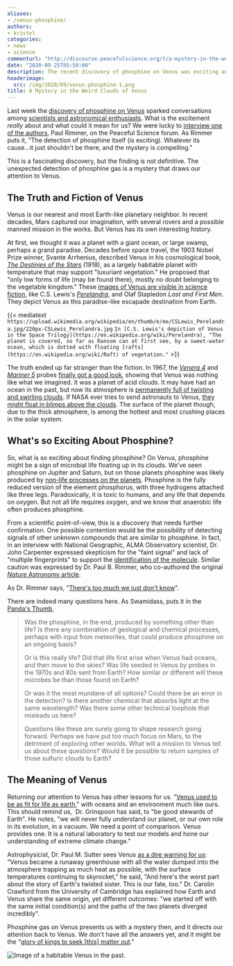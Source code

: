 ```yaml
---
aliases:
- /venus-phosphine/
authors:
- kristel
categories:
- news
- science
commenturl: "http://discourse.peacefulscience.org/t/a-mystery-in-the-weird-clouds-of-venus/11883"
date: "2020-09-25T05:50:00"
description: The recent discovery of phosphine on Venus was exciting and unexpected. What is the excitement really about and what could it mean for us?
headerimage:
  src: /img/2020/09/venus-phosphine-1.png
title: A Mystery in the Weird Clouds of Venus
---
```


Last week the [discovery of phosphine on Venus](https://discourse.peacefulscience.org/t/phosphine-gas-in-the-cloud-decks-of-venus/11729) sparked conversations among [scientists and astronomical enthusiasts](https://www.wired.com/story/dr-phosphine-and-the-possibility-of-life-on-venus/). What is the excitement *really* about and what could it mean for us? We were lucky to [interview one of the authors](https://pandasthumb.org/archives/2020/09/mystery-phosphine-venus.html#more), Paul Rimmer, on the Peaceful Science forum. As Rimmer puts it, "The detection of phosphine itself (is exciting). Whatever its cause...it just shouldn't be there, and the mystery is compelling."

This is a fascinating discovery, but the finding is not definitive. The unexpected detection of phosphine gas is a mystery that draws our attention to Venus.

## The Truth and Fiction of Venus

Venus is our nearest and most Earth-like planetary neighbor. In recent decades, Mars captured our imagination, with several rovers and a possible manned mission in the works. But Venus has its own interesting history.

At first, we thought it was a planet with a giant ocean, or large swamp, perhaps a grand paradise. Decades before space travel, the 1903 Nobel Prize winner, Svante Arrhenius, described Venus in his cosmological book, [*The Destinies of the Stars*](https://www.gutenberg.org/files/58222/58222-h/58222-h.htm#CHAPTER_I) (1918), as a largely habitable planet with temperature that may support "luxuriant vegetation." He proposed that "only low forms of life (may be found there), mostly no doubt belonging to the vegetable kingdom." These [images of Venus are visible in science fiction](https://en.wikipedia.org/wiki/Venus_in_fiction), like C.S. Lewis's [*Perelandra*](https://www.amazon.com/Perelandra-Space-Trilogy-Book-2/dp/074323491X), and Olaf Stapledon *Last and First Men*. They depict Venus as this paradise-like escapade destination from Earth. 

{{< mediatext `https://upload.wikimedia.org/wikipedia/en/thumb/e/ee/CSLewis_Perelandra.jpg/220px-CSLewis_Perelandra.jpg` `In [C.S. Lewis's depiction of Venus in the Space Trilogy](https://en.wikipedia.org/wiki/Perelandra), "The planet is covered, so far as Ransom can at first see, by a sweet-water ocean, which is dotted with floating [rafts](https://en.wikipedia.org/wiki/Raft) of vegetation."` >}}

The truth ended up far stranger than the fiction. In 1967, the [*Venera 4*](https://en.wikipedia.org/wiki/Venera_4) and [*Mariner 5*](https://en.wikipedia.org/wiki/Mariner_5) probes [finally got a good look](https://www.scientificamerican.com/article/venus-ussr-1967-mission/), showing that Venus was nothing like what we imagined. It was a planet of acid clouds. It may have had an ocean in the past, but now its atmosphere is [permanently full of twisting and swirling clouds](https://astronomy.com/news/2020/04/why-are-venus-clouds-so-weird). If NASA ever tries to send astronauts to Venus, [they might float in blimps above the clouds](https://www.nbcnews.com/mach/science/nasa-has-plan-let-humans-soar-above-clouds-venus-ncna879851). The surface of the planet though, due to the thick atmosphere, is among the hottest and most crushing places in the solar system.

## What's so Exciting About Phosphine?

So, what is so exciting about finding phosphine? On Venus, phosphine might be a sign of microbial life floating up in its clouds. We've seen phosphine on Jupiter and Saturn, but on those planets phosphine was likely produced by [non-life processes on the planets](https://www.sciencedirect.com/science/article/abs/pii/S0019103509001328). Phosphine is the fully reduced version of the element phosphorus, with three hydrogens attached like three legs. Paradoxically, it is toxic to humans, and any life that depends on oxygen. But not all life requires oxygen, and we know that anaerobic life often produces phosphine. 

From a scientific point-of-view, this is a discovery that needs further confirmation. One possible contention would be the possibility of detecting signals of other unknown compounds that are similar to phosphine. In fact, in an interview with National Geographic, ALMA Observatory scientist, Dr. John Carpenter expressed skepticism for the "faint signal" and lack of "multiple fingerprints" to support the [identification of the molecule](https://www.nationalgeographic.com/science/2020/09/possible-sign-of-life-found-on-venus-phosphine-gas/). Similar caution was expressed by Dr. Paul B. Rimmer, who co-authored the original [*Nature* Astronomy article](https://www.nature.com/articles/s41550-020-1174-4).

As Dr. Rimmer says, "[There's too much we just don't know](https://discourse.peacefulscience.org/t/phosphine-gas-in-the-cloud-decks-of-venus/11729/5)".

There are indeed many questions here. As Swamidass, puts it in the [Panda's Thumb](https://pandasthumb.org/archives/2020/09/mystery-phosphine-venus.html#more),

> Was the phosphine, in the end, produced by something other than life? Is there any combination of geological and chemical processes, perhaps with input from meteorites, that could produce phosphine on an ongoing basis?
>
> Or is this really life? Did that life first arise when Venus had oceans, and then move to the skies? Was life seeded in Venus by probes in the 1970s and 80s sent from Earth? How similar or different will these microbes be than those found on Earth?
>
> Or was it the most mundane of all options? Could there be an error in the detection? Is there another chemical that absorbs light at the same wavelength? Was there some other technical loophole that misleads us here?
>
> Questions like these are surely going to shape research going forward. Perhaps we have put too much focus on Mars, to the detriment of exploring other worlds. What will a mission to Venus tell us about these questions? Would it be possible to return samples of those sulfuric clouds to Earth?

## The Meaning of Venus

Returning our attention to Venus has other lessons for us. "[Venus used to be as fit for life as earth](http://cosmos.nautil.us/short/58/the-romantic-venus-we-never-knew)," with oceans and an environment much like ours. This should remind us,  Dr. Grinspoon has said, to "be good stewards of Earth". He notes, "we will never fully understand our planet, or our own role in its evolution, in a vacuum. We need a point of comparison. Venus provides one. It is a natural laboratory to test our models and hone our understanding of extreme climate change."

Astrophysicist, Dr. Paul M. Sutter sees Venus [as a dire warning for us](https://www.space.com/venus-runaway-greenhouse-effect-earth-next.html): "Venus became a runaway greenhouse with all the water dumped into the atmosphere trapping as much heat as possible, with the surface temperatures continuing to skyrocket," he said, "And here's the worst part about the story of Earth's twisted sister. This is our fate, too." Dr. Carolin Crawford from the University of Cambridge has explained how Earth and Venus share the same origin, yet different outcomes: "we started off with the same initial condition(s) and the paths of the two planets diverged incredibly".  

Phosphine gas on Venus presents us with a mystery then, and it directs our attention back to Venus. We don't have all the answers yet, and it might be the "[glory of kings to seek \[this\] matter out](https://biblehub.com/proverbs/25-2.htm)."

![[Image of a habitable Venus in the past.](http://astrobiology.com/2020/09/on-the-possible-evolutionary-history-of-the-water-ocean-on-venus.html)](/img/2020/09/oovenus_current_and_ancient.jpg)

